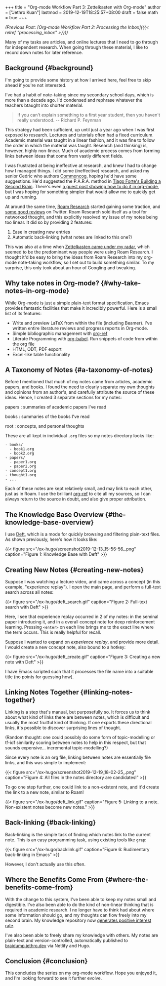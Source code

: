 +++
title = "Org-mode Workflow Part 3: Zettelkasten with Org-mode"
author = ["Jethro Kuan"]
lastmod = 2019-12-19T18:25:57+08:00
draft = false
math = true
+++

_(Previous Post: [Org-mode Workflow Part 2: Processing the Inbox]({{< relref "processing_inbox" >}}))_

Many of my tasks are articles, and online lectures that I need to go
through for independent research. When going through these material, I
like to record down notes for later reference.


## Background {#background}

I'm going to provide some history at how I arrived here, feel free to
skip ahead if you're not interested.

I've had a habit of note-taking since my secondary school days, which
is more than a decade ago. I'd condensed and rephrase whatever the
teachers btaught into shorter material.

> If you can't explain something to a first year student, then you
> haven't really understood. -- Richard P. Feynman

This strategy had been sufficient, up until just a year ago when I was
first exposed to research. Lectures and tutorials often had a fixed
curriculum. Academic material was taught in a linear fashion, and it
was fine to follow the order in which the material was taught.
Research (and thinking) is, however, highly non-linear. Much of
academic process comes from forming links between ideas that come from
vastly different fields.

I was frustrated at being ineffective at research, and knew I had to
change how I managed things. I did some (ineffective) research, and
asked my senior Cedric who authors [Commoncog](https://commoncog.com/blog/), hoping he'd have some
suggestions. He'd suggested the P.A.R.A. method in [Tiago Forte's
Building a Second Brain](https://www.fortelabs.co/). There's even [a guest post showing how to do
it in org-mode](https://tasshin.com/blog/implementing-a-second-brain-in-emacs-and-org-mode/), but I was hoping for something simpler that would
allow me to quickly get up and running.

At around the same time, [Roam Research](https://roamresearch.com/) started gaining some traction,
and [some good reviews](https://twitter.com/adam%5Fkeesling/status/1196864424725774336) on Twitter. Roam Research sold itself as a tool
for networked thought, and this explicitly resolved my issue of my
notes being too linear. It did so by providing 2 features:

1.  Ease in creating new entries
2.  Automatic back-linking (what notes are linked to this one?)

This was also at a time when [Zettelkasten came under my radar](https://www.lesswrong.com/posts/NfdHG6oHBJ8Qxc26s/the-zettelkasten-method-1), which
seemed to be the predominant way people were using Roam Research. I
thought it'd be easy to bring the ideas from Roam Research into my
org-mode note-taking workflow, so I set out to build something
similar. To my surprise, this only took about an hour of Googling and
tweaking.


## Why take notes in Org-mode? {#why-take-notes-in-org-mode}

While Org-mode is just a simple plain-text format specification, Emacs
provides fantastic facilities that make it incredibly powerful. Here
is a small list of its features:

-   Write and preview LaTeX from within the file (including Beamer).
    I've written entire literature reviews and progress reports in
    Org-mode.
-   Simple bibliographic management with [org-ref](https://github.com/jkitchin/org-ref)
-   Literate Programming with [org-babel](https://orgmode.org/worg/org-contrib/babel/intro.html). Run snippets of code from
    within the org file
-   HTML, ODT, PDF export
-   Excel-like table functionality


## A Taxonomy of Notes {#a-taxonomy-of-notes}

Before I mentioned that much of my notes came from articles, academic
papers, and books. I found the need to clearly separate my own thoughts and
opinions from an author's, and carefully attribute the source of these
ideas. Hence, I created 3 separate sections for my notes:

papers
: summaries of academic papers I've read

books
: summaries of the books I've read

root
: concepts, and personal thoughts

These are all kept in individual `.org` files so my notes directory
looks like:

```text
- books/
  - book1.org
  - book2.org
- papers/
  - paper1.org
  - paper2.org
- concept1.org
- thought1.org
- ...
```

Each of these notes are kept relatively small, and may link to each
other, just as in Roam. I use the brilliant [org-ref](https://github.com/jkitchin/org-ref) to cite all my
sources, so I can always return to the source in doubt, and also give
proper attribution.


## The Knowledge Base Overview {#the-knowledge-base-overview}

I use [Deft](https://jblevins.org/projects/deft/), which is a mode for quickly browsing and filtering
plain-text files. As shown previously, here's how it looks like:

{{< figure src="/ox-hugo/screenshot2019-12-13_15-56-56_.png" caption="Figure 1: Knowledge Base with Deft" >}}


## Creating New Notes {#creating-new-notes}

Suppose I was watching a lecture video, and came across a concept (in
this example, "experience replay"). I open the main page, and perform
a full-text search across all notes:

{{< figure src="/ox-hugo/deft_search.gif" caption="Figure 2: Full-text search with Deft" >}}

Here, I see that experience replay occurred in 2 of my notes: in
the seminal paper introducing it, and in a overall concept note for
deep reinforcement learning. Pressing `<enter>` on each line brings me
to the exact line where the term occurs. This is really helpful for
recall.

Suppose I wanted to expand on _experience replay_, and provide more
detail. I would create a new concept note, also bound to a hotkey:

{{< figure src="/ox-hugo/deft_create.gif" caption="Figure 3: Creating a new note with Deft" >}}

I have Emacs scripted such that it processes the file name into a
suitable title (no points for guessing how).


## Linking Notes Together {#linking-notes-together}

Linking is a step that's manual, but purposefully so. It forces us to
think about what kind of links there are between notes, which is
difficult and usually the most fruitful kind of thinking. If one
exports these directional links, it's possible to discover surprising
lines of thought.

(Random thought: one could possibly do some form of topic-modelling or
tf-idf similarity scoring between notes to help in this respect, but
that sounds expensive... incremental topic-modelling?)

Since every note is an org file, linking between notes are essentially
file links, and this was simple to implement:

{{< figure src="/ox-hugo/screenshot2019-12-19_18-02-25_.png" caption="Figure 4: All files in the notes directory are candidates!" >}}

To go one step further, one could link to a non-existent note, and
it'd create the link to a new note, similar to Roam!

{{< figure src="/ox-hugo/deft_link.gif" caption="Figure 5: Linking to a note. Non-existent notes become new notes." >}}


## Back-linking {#back-linking}

Back-linking is the simple task of finding which notes link to the
current note. This is an easy programming task, using existing tools
like `grep`:

{{< figure src="/ox-hugo/backlink.gif" caption="Figure 6: Rudimentary back-linking in Emacs" >}}

However, I don't actually use this often.


## Where the Benefits Come From {#where-the-benefits-come-from}

With the change to this system, I've been able to keep my notes small
and digestible. I've also been able to do the kind of non-linear
thinking that is required in academic research. I no longer have to
think had about where some information should go, and my thoughts can
flow freely into my second brain. My knowledge repository now
[generates positive interest rate](https://twitter.com/vgr/status/1203741612007931904).

I've also been able to freely share my knowledge with others. My notes
are plain-text and version-controlled, automatically published to
[braidump.jethro.dev](https://braindump.jethro.dev/) via Netlify and Hugo.


## Conclusion {#conclusion}

This concludes the series on my org-mode workflow. Hope you enjoyed
it, and I'm looking forward to see it further evolve.
